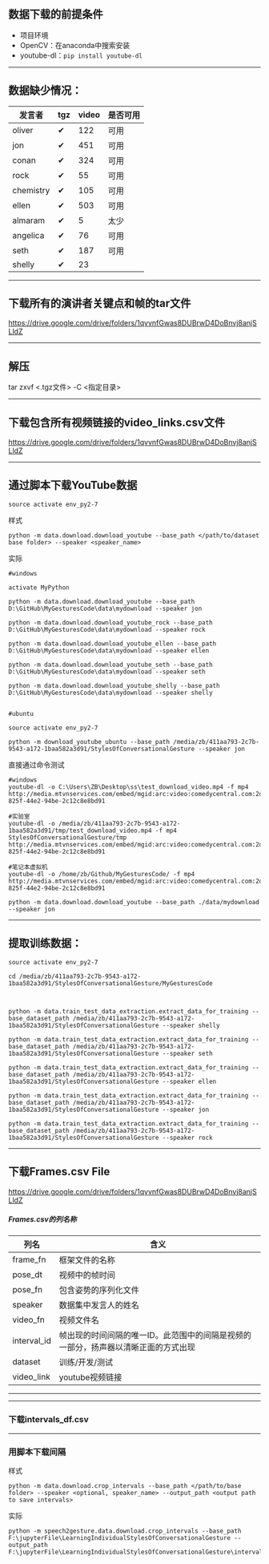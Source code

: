## 数据下载的前提条件
- 项目环境
- OpenCV：在anaconda中搜索安装
- youtube-dl：`pip install youtube-dl`

---

## 数据缺少情况：
发言者|tgz|video|是否可用
-|-|-|-
oliver|✔|122|可用
jon|✔|451|可用
conan|✔|324|可用
rock|✔|55|可用
chemistry|✔|105|可用
ellen|✔|503|可用
almaram|✔|5|太少
angelica|✔|76|可用
seth|✔|187|可用
shelly|✔|23|



---

## 下载所有的演讲者关键点和帧的tar文件
https://drive.google.com/drive/folders/1qvvnfGwas8DUBrwD4DoBnvj8anjSLldZ

---

## 解压

tar   zxvf    <.tgz文件>  -C  <指定目录>

---

## 下载包含所有视频链接的video_links.csv文件
https://drive.google.com/drive/folders/1qvvnfGwas8DUBrwD4DoBnvj8anjSLldZ

---
## 通过脚本下载YouTube数据

```
source activate env_py2-7
```

样式
```
python -m data.download.download_youtube --base_path </path/to/dataset base folder> --speaker <speaker_name>
```

实际
```
#windows

activate MyPython

python -m data.download.download_youtube --base_path D:\GitHub\MyGesturesCode\data\mydownload --speaker jon

python -m data.download.download_youtube_rock --base_path D:\GitHub\MyGesturesCode\data\mydownload --speaker rock

python -m data.download.download_youtube_ellen --base_path D:\GitHub\MyGesturesCode\data\mydownload --speaker ellen

python -m data.download.download_youtube_seth --base_path D:\GitHub\MyGesturesCode\data\mydownload --speaker seth

python -m data.download.download_youtube_shelly --base_path D:\GitHub\MyGesturesCode\data\mydownload --speaker shelly


#ubuntu

source activate env_py2-7

python -m download_youtube_ubuntu --base_path /media/zb/411aa793-2c7b-9543-a172-1baa582a3d91/StylesOfConversationalGesture --speaker jon
```

直接通过命令测试
```
#windows
youtube-dl -o C:\Users\ZB\Desktop\ss\test_download_video.mp4 -f mp4 http://media.mtvnservices.com/embed/mgid:arc:video:comedycentral.com:2de2b8f1-825f-44e2-94be-2c12c8e8bd91

#实验室
youtube-dl -o /media/zb/411aa793-2c7b-9543-a172-1baa582a3d91/tmp/test_download_video.mp4 -f mp4 StylesOfConversationalGesture/tmp http://media.mtvnservices.com/embed/mgid:arc:video:comedycentral.com:2de2b8f1-825f-44e2-94be-2c12c8e8bd91

#笔记本虚拟机
youtube-dl -o /home/zb/Github/MyGesturesCode/ -f mp4 http://media.mtvnservices.com/embed/mgid:arc:video:comedycentral.com:2de2b8f1-825f-44e2-94be-2c12c8e8bd91
```

```
python -m data.download.download_youtube --base_path ./data/mydownload --speaker jon
```

---

## 提取训练数据：
```
source activate env_py2-7

cd /media/zb/411aa793-2c7b-9543-a172-1baa582a3d91/StylesOfConversationalGesture/MyGesturesCode



python -m data.train_test_data_extraction.extract_data_for_training --base_dataset_path /media/zb/411aa793-2c7b-9543-a172-1baa582a3d91/StylesOfConversationalGesture --speaker shelly

python -m data.train_test_data_extraction.extract_data_for_training --base_dataset_path /media/zb/411aa793-2c7b-9543-a172-1baa582a3d91/StylesOfConversationalGesture --speaker seth

python -m data.train_test_data_extraction.extract_data_for_training --base_dataset_path /media/zb/411aa793-2c7b-9543-a172-1baa582a3d91/StylesOfConversationalGesture --speaker ellen

python -m data.train_test_data_extraction.extract_data_for_training --base_dataset_path /media/zb/411aa793-2c7b-9543-a172-1baa582a3d91/StylesOfConversationalGesture --speaker jon

python -m data.train_test_data_extraction.extract_data_for_training --base_dataset_path /media/zb/411aa793-2c7b-9543-a172-1baa582a3d91/StylesOfConversationalGesture --speaker rock

```



---
## 下载Frames.csv File
https://drive.google.com/drive/folders/1qvvnfGwas8DUBrwD4DoBnvj8anjSLldZ

##### Frames.csv的列名称
列名 | 含义
-|-
frame_fn | 框架文件的名称
pose_dt|视频中的帧时间
pose_fn|包含姿势的序列化文件
speaker|数据集中发言人的姓名
video_fn|视频文件名
interval_id|帧出现的时间间隔的唯一ID。此范围中的间隔是视频的一部分，扬声器以清晰正面的方式出现
dataset|训练/开发/测试
video_link|youtube视频链接

---








---
### 下载intervals_df.csv
---
### 用脚本下载间隔
样式
```
python -m data.download.crop_intervals --base_path </path/to/base folder> --speaker <optional, speaker_name> --output_path <output path to save intervals>
```
实际
```
python -m speech2gesture.data.download.crop_intervals --base_path F:\jupyterFile\LearningIndividualStylesOfConversationalGesture --output_path F:\jupyterFile\LearningIndividualStylesOfConversationalGesture\intervals
```




